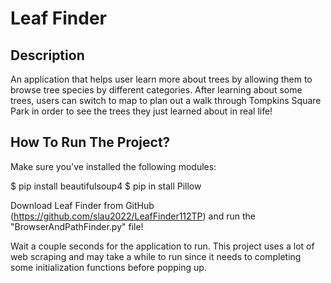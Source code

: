 # Leaf Finder


## Description

An application that helps user learn more about trees by allowing them to browse tree species by different categories. After learning about some trees, users can switch to map to plan out a walk through Tompkins Square Park in order to see the trees they just learned about in real life!

## How To Run The Project?

Make sure you've installed the following modules:

$ pip install beautifulsoup4
$ pip in stall Pillow

Download Leaf Finder from GitHub (https://github.com/slau2022/LeafFinder112TP) and run the "BrowserAndPathFinder.py" file!

Wait a couple seconds for the application to run. This project uses a lot of web scraping and may take a while to run since it needs to completing some initialization functions before popping up.
